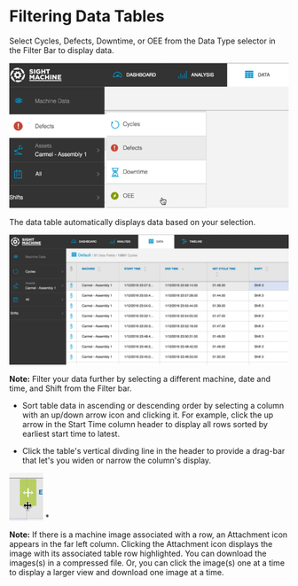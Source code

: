 # Filtering Data Tables

Select Cycles, Defects, Downtime, or OEE from the Data Type selector in the Filter Bar to display data.

![](/assets/dataTabFilter7_26_16.png)

The data table automatically displays data based on your selection.

![](/assets/dataTabResultsExample7_26_16.png)

**Note:** Filter your data further by selecting a different machine, date and time, and Shift from the Filter bar.

* Sort table data in ascending or descending order by selecting a column with an up\/down arrow icon and clicking it. For example, click the up arrow in the Start Time column header to display all rows sorted by earliest start time to latest.

* Click the table's vertical divding line in the header to provide a drag-bar that let's you widen or narrow the column's display.


![](/assets/tableColumnDragBar7_26_16.png)
* 

**Note:** If there is a machine image associated with a row, an Attachment icon appears in the far left column. Clicking the Attachment icon displays the image with its associated table row highlighted. You can download the images\(s\) in a compressed file. Or, you can click the image\(s\) one at a time to display a larger view and download one image at a time.

